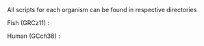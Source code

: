 All scripts for each organism can be found in respective directories

Fish (GRCz11) : 

Human (GCch38) : 
